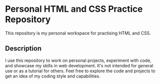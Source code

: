 # Personal HTML and CSS Practice Repository

This repository is my personal workspace for practising HTML and CSS.

## Description

I use this repository to work on personal projects, experiment with code, and showcase my skills in web development. It's not intended for general use or as a tutorial for others. Feel free to explore the code and projects to get an idea of my coding style and capabilities.
